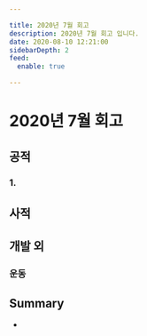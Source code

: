 ```yaml
---

title: 2020년 7월 회고
description: 2020년 7월 회고 입니다.
date: 2020-08-10 12:21:00
sidebarDepth: 2
feed:
  enable: true

---
```


# 2020년 7월 회고

## 공적

### 1.

## 사적

###

## 개발 외

### 운동

## Summary

- 
